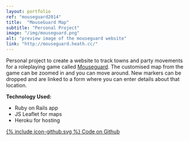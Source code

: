 ```yaml
---
layout: portfolio
ref: "mouseguard2014"
title:  "MouseGuard Map"
subtitle: "Personal Project"
image: "/img/mouseguard.png"
alt: "preview image of the mouseguard website"
link: "http://mouseguard.heath.cc/"
---
```


Personal project to create a website to track towns and party movements for a roleplaying game called [Mouseguard](http://mouseguard.heath.cc/). The customised map from the game can be zoomed in and you can move around. New markers can be dropped and are linked to a form where you can enter details about that location.

**Technology Used:**
 - Ruby on Rails app
 - JS Leaflet for maps
 - Heroku for hosting

<a href="https://github.com/Rhiana/mouse_guard" target="_blank">
  <span class="icon icon--github">{% include icon-github.svg %}</span>
  Code on Github
</a>
